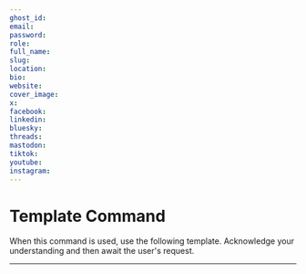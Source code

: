 ```yaml
---
ghost_id: 
email: 
password: 
role: 
full_name: 
slug: 
location: 
bio: 
website: 
cover_image: 
x: 
facebook: 
linkedin: 
bluesky: 
threads: 
mastodon: 
tiktok: 
youtube: 
instagram: 
---
```

# Template Command

When this command is used, use the following template. Acknowledge your understanding and then await the user's request.

---

````````````
````````````
